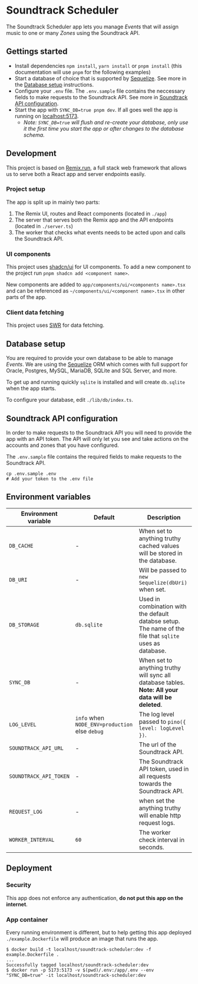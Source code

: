 # Soundtrack Scheduler

The Soundtrack Scheduler app lets you manage _Events_ that will assign music to one or many _Zones_ using the Soundtrack API.

## Gettings started

- Install dependencies `npm install`, `yarn install` or `pnpm install` (this documentation will use `pnpm` for the following examples)
- Start a database of choice that is supported by [Sequelize](https://sequelize.org/). See more in the [Database setup](#database-setup) instructions.
- Configure your `.env` file. The `.env.sample` file contains the neccessary fields to make requests to the Soundtrack API. See more in [Soundtrack API configuration](#soundtrack-api-configuration).
- Start the app with `SYNC_DB=true pnpm dev`. If all goes well the app is running on [localhost:5173](http://localhost:5173).
  - _Note: `SYNC_DB=true` will flush and re-create your database, only use it the first time you start the app or after changes to the database schema._

## Development

This project is based on [Remix.run](https://remix.run/), a full stack web framework that allows us to serve both a React app and server endpoints easily.

### Project setup

The app is split up in mainly two parts:

1. The Remix UI, routes and React components (located in `./app`)
1. The server that serves both the Remix app and the API endpoints (located in `./server.ts`)
1. The worker that checks what events needs to be acted upon and calls the Soundtrack API.

### UI components

This project uses [shadcn/ui](https://ui.shadcn.com) for UI components. To add a new component to the project run `pnpm shadcn add <component name>`.

New components are added to `app/components/ui/<components name>.tsx` and can be referenced as `~/components/ui/<component name>.tsx` in other parts of the app.

### Client data fetching

This project uses [SWR](https://swr.vercel.app/) for data fetching.

## Database setup

You are required to provide your own database to be able to manage _Events_. We are using the [Sequelize](https://sequelize.org/) ORM which comes with full support for Oracle, Postgres, MySQL, MariaDB, SQLite and SQL Server, and more.

To get up and running quickly `sqlite` is installed and will create `db.sqlite` when the app starts.

To configure your database, edit `./lib/db/index.ts`.

## Soundtrack API configuration

In order to make requests to the Soundtrack API you will need to provide the app with an API token. The API will only let you see and take actions on the accounts and zones that you have configured.

The `.env.sample` file contains the required fields to make requests to the Soundtrack API.

```shell
cp .env.sample .env
# Add your token to the .env file
```

## Environment variables

| Environment variable   | Default                                        | Description                                                                                              |
| ---------------------- | ---------------------------------------------- | -------------------------------------------------------------------------------------------------------- |
| `DB_CACHE`             | -                                              | When set to anything truthy cached values will be stored in the database.                                |
| `DB_URI`               | -                                              | Will be passed to `new Sequelize(dbUri)` when set.                                                       |
| `DB_STORAGE`           | `db.sqlite`                                    | Used in combination with the default databse setup. The name of the file that `sqlite` uses as database. |
| `SYNC_DB`              | -                                              | When set to anything truthy will sync all database tables. **Note: All your data will be deleted**.      |
| `LOG_LEVEL`            | `info` when `NODE_ENV=production` else `debug` | The log level passed to `pino({ level: logLevel })`.                                                     |
| `SOUNDTRACK_API_URL`   | -                                              | The url of the Soundtrack API.                                                                           |
| `SOUNDTRACK_API_TOKEN` | -                                              | The Soundtrack API token, used in all requests towards the Soundtrack API.                               |
| `REQUEST_LOG`          | -                                              | when set the anything truthy will enable http request logs.                                              |
| `WORKER_INTERVAL`      | `60`                                           | The worker check interval in seconds.                                                                    |

## Deployment

### Security

This app does not enforce any authentication, **do not put this app on the internet**.

### App container

Every running environment is different, but to help getting this app deployed `./example.Dockerfile` will produce an image that runs the app.

```shell
$ docker build -t localhost/soundtrack-scheduler:dev -f example.Dockerfile .
...
Successfully tagged localhost/soundtrack-scheduler:dev
$ docker run -p 5173:5173 -v $(pwd)/.env:/app/.env --env "SYNC_DB=true" -it localhost/soundtrack-scheduler:dev
```

